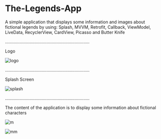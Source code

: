 # The-Legends-App

A simple application that displays some information and images about fictional legends by using: Splash, MVVM, Retrofit, Callback, ViewModel, LiveData, RecyclerView, CardView, Picasso and Butter Knife

.....................................................................

Logo

![logo](https://user-images.githubusercontent.com/70321297/127240717-82b05e20-e5cc-4aca-9990-d9bc550ea85a.jpeg)

.....................................................................

Splash Screen

![splash](https://user-images.githubusercontent.com/70321297/127240723-687aeb80-915b-4a39-82e4-fa1d3384817a.jpeg)

.....................................................................

The content of the application is to display some information about fictional characters

![m](https://user-images.githubusercontent.com/70321297/127240730-aebb7c2f-7545-45b1-a011-e8faa4edefae.jpeg)

![mm](https://user-images.githubusercontent.com/70321297/127240734-99f13960-6a60-41a1-b9bc-432b4892474f.jpeg)
